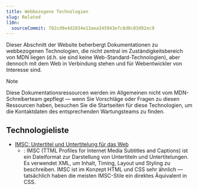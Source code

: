 ```yaml
---
title: Webbezogene Technologien
slug: Related
l10n:
  sourceCommit: 702cd9e4d2834e13aea345943efc8d0c03d92ec9
---
```


Dieser Abschnitt der Website beherbergt Dokumentationen zu webbezogenen Technologien, die nicht zentral im Zuständigkeitsbereich von MDN liegen (d.h. sie sind keine Web-Standard-Technologien), aber dennoch mit dem Web in Verbindung stehen und für Webentwickler von Interesse sind.

> [!NOTE]
> Diese Dokumentationsressourcen werden im Allgemeinen nicht vom MDN-Schreiberteam gepflegt — wenn Sie Vorschläge oder Fragen zu diesen Ressourcen haben, besuchen Sie die Startseiten für diese Technologien, um die Kontaktdaten des entsprechenden Wartungsteams zu finden.

## Technologieliste

- [IMSC: Untertitel und Untertitelung für das Web](/de/docs/Related/IMSC)
  - : IMSC (TTML Profiles for Internet Media Subtitles and Captions) ist ein Dateiformat zur Darstellung von Untertiteln und Untertitelungen. Es verwendet XML, um Inhalt, Timing, Layout und Styling zu beschreiben. IMSC ist im Konzept HTML und CSS sehr ähnlich — tatsächlich haben die meisten IMSC-Stile ein direktes Äquivalent in CSS.
